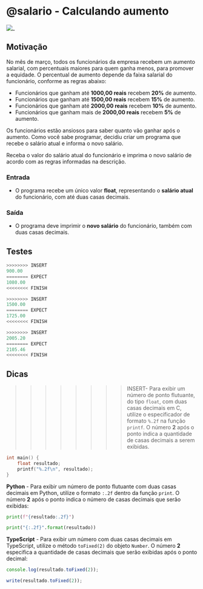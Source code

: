 # @salario - Calculando aumento

![_](https://raw.githubusercontent.com/qxcodefup/arcade/master/base/salario/cover.jpg)

## Motivação

No mês de março, todos os funcionários da empresa recebem um aumento salarial, com percentuais maiores para quem ganha menos, para promover a equidade. O percentual de aumento depende da faixa salarial do funcionário, conforme as regras abaixo:

- Funcionários que ganham até **1000,00 reais** recebem **20%** de aumento.
- Funcionários que ganham até **1500,00 reais** recebem **15%** de aumento.
- Funcionários que ganham até **2000,00 reais** recebem **10%** de aumento.
- Funcionários que ganham mais de **2000,00 reais** recebem **5%** de aumento.

Os funcionários estão ansiosos para saber quanto vão ganhar após o aumento. Como você sabe programar, decidiu criar um programa que recebe o salário atual e informa o novo salário.

Receba o valor do salário atual do funcionário e imprima o novo salário de acordo com as regras informadas na descrição.

### Entrada

- O programa recebe um único valor **float**, representando o **salário atual** do funcionário, com até duas casas decimais.

### Saída

- O programa deve imprimir o **novo salário** do funcionário, também com duas casas decimais.

## Testes

```py
>>>>>>>> INSERT
900.00
======== EXPECT
1080.00
<<<<<<<< FINISH
```

```py
>>>>>>>> INSERT
1500.00
======== EXPECT
1725.00
<<<<<<<< FINISH
```

```py
>>>>>>>> INSERT
2005.20
======== EXPECT
2105.46
<<<<<<<< FINISH
```

## Dicas

>>>>>>>> INSERT- Para exibir um número de ponto flutuante, do tipo `float`, com duas casas decimais em C, utilize o especificador de formato `%.2f` na função `printf`. O número **2** após o ponto indica a quantidade de casas decimais a serem exibidas.

```c
int main() {
    float resultado;
    printf("%.2f\n", resultado);
}
```

**Python** - Para exibir um número de ponto flutuante com duas casas decimais em Python, utilize o formato `:.2f` dentro da função `print`. O número **2** após o ponto indica o número de casas decimais que serão exibidas:

```py
print(f"{resultado:.2f}")
```

```py
print("{:.2f}".format(resultado))
```

**TypeScript** - Para exibir um número com duas casas decimais em TypeScript, utilize o método `toFixed(2)` do objeto `Number`. O número **2** especifica a quantidade de casas decimais que serão exibidas após o ponto decimal:

```ts
console.log(resultado.toFixed(2)); 
```

```ts
write(resultado.toFixed(2));
```
